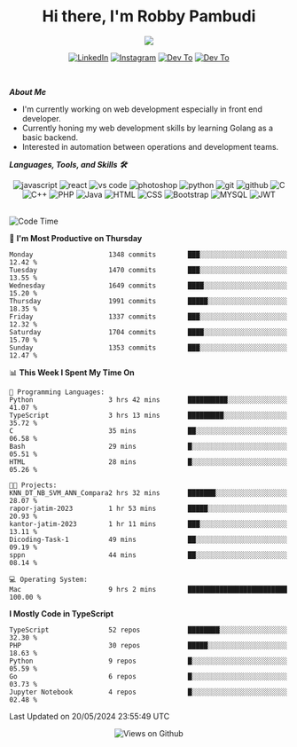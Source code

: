 <div align="center">
   <h1>Hi there, I'm Robby Pambudi </h1>

<img src="https://pronoun.cyou/x/y?subject=He&object=Him&height=20"> 
</div>

<p align='center'>
   <a href="https://www.linkedin.com/in/robbypambudi" target="_blank"><img src="https://img.shields.io/badge/LinkedIn-0077B5?style=for-the-badge&logo=linkedin&logoColor=white" alt="LinkedIn"></a>
   <a href="https://www.instagram.com/robbypambudi" target="_blank"><img src="https://img.shields.io/badge/Instagram-E4405F?style=for-the-badge&logo=instagram&logoColor=white" alt="Instagram"></a>
   <a href="https://dev.to/robbypambudi" target="_blank"><img src="https://img.shields.io/badge/dev.to-0A0A0A?style=for-the-badge&logo=dev.to&logoColor=white" alt="Dev To"></a>
   <a href="https://www.facebook.com/robbyulungpambudi" target="_blank"><img src="https://img.shields.io/badge/Facebook-1877F2?style=for-the-badge&logo=facebook&logoColor=white" alt="Dev To"></a>

</p> <p>
<br>
   
***About Me***
   
- I'm currently working on web development especially in front end developer.
- Currently honing my web development skills by learning Golang as a basic backend.
- Interested in automation between operations and development teams.
 
   
***Languages, Tools, and Skills 🛠***

   <div align="center">
   <img src="https://img.shields.io/badge/JavaScript-F7DF1E?style=for-the-badge&logo=javascript&logoColor=black" alt="javascript" />
      <img src="https://img.shields.io/badge/React-61DAFB?style=for-the-badge&logo=react&logoColor=black" alt="react" />
      <img src="https://img.shields.io/badge/vs%20code-007ACC?style=for-the-badge&logo=visual%20studio%20code&logoColor=white" alt="vs code" />
      <img src="https://img.shields.io/badge/adobe%20photoshop-31A8FF?style=for-the-badge&logo=adobe%20photoshop&logoColor=white" alt="photoshop" />
      <img src="https://img.shields.io/badge/python-3776AB?style=for-the-badge&logo=python&logoColor=white" alt="python" />
      <img src="https://img.shields.io/badge/Git-F05032?style=for-the-badge&logo=git&logoColor=white" alt="git" />
      <img src="https://img.shields.io/badge/GitHub-100000?style=for-the-badge&logo=github&logoColor=white" alt="github" />
      <img src="https://img.shields.io/badge/c-%2300599C.svg?style=for-the-badge&logo=c&logoColor=white" alt="C" />
      <img src="https://img.shields.io/badge/c++-%2300599C.svg?style=for-the-badge&logo=c%2B%2B&logoColor=white" alt="C++" />   
      <img src="https://img.shields.io/badge/PHP-777BB4?style=for-the-badge&logo=php&logoColor=white" alt="PHP" />
      <img src="https://img.shields.io/badge/Java-ED8B00?style=for-the-badge&logo=java&logoColor=white" alt="Java"/>
      <img src="https://img.shields.io/badge/HTML5-E34F26?style=for-the-badge&logo=html5&logoColor=white" alt="HTML" />
      <img src="https://img.shields.io/badge/CSS-239120?&style=for-the-badge&logo=css3&logoColor=white" alt ="CSS" />
      <img src="https://img.shields.io/badge/Bootstrap-563D7C?style=for-the-badge&logo=bootstrap&logoColor=white" alt="Bootstrap" />
      <img src="https://img.shields.io/badge/MySQL-00000F?style=for-the-badge&logo=mysql&logoColor=white" alt="MYSQL" />
      <img src="https://img.shields.io/badge/json%20web%20tokens-323330?style=for-the-badge&logo=json-web-tokens&logoColor=pink" alt="JWT" />
      
   </div><br>
   
<!--START_SECTION:waka-->
![Code Time](http://img.shields.io/badge/Code%20Time-1%2C270%20hrs%204%20mins-blue)

📅 **I'm Most Productive on Thursday** 

```text
Monday                   1348 commits        ███░░░░░░░░░░░░░░░░░░░░░░   12.42 % 
Tuesday                  1470 commits        ███░░░░░░░░░░░░░░░░░░░░░░   13.55 % 
Wednesday                1649 commits        ████░░░░░░░░░░░░░░░░░░░░░   15.20 % 
Thursday                 1991 commits        █████░░░░░░░░░░░░░░░░░░░░   18.35 % 
Friday                   1337 commits        ███░░░░░░░░░░░░░░░░░░░░░░   12.32 % 
Saturday                 1704 commits        ████░░░░░░░░░░░░░░░░░░░░░   15.70 % 
Sunday                   1353 commits        ███░░░░░░░░░░░░░░░░░░░░░░   12.47 % 
```


📊 **This Week I Spent My Time On** 

```text
💬 Programming Languages: 
Python                   3 hrs 42 mins       ██████████░░░░░░░░░░░░░░░   41.07 % 
TypeScript               3 hrs 13 mins       █████████░░░░░░░░░░░░░░░░   35.72 % 
C                        35 mins             ██░░░░░░░░░░░░░░░░░░░░░░░   06.58 % 
Bash                     29 mins             █░░░░░░░░░░░░░░░░░░░░░░░░   05.51 % 
HTML                     28 mins             █░░░░░░░░░░░░░░░░░░░░░░░░   05.26 % 

🐱‍💻 Projects: 
KNN_DT_NB_SVM_ANN_Compara2 hrs 32 mins       ███████░░░░░░░░░░░░░░░░░░   28.07 % 
rapor-jatim-2023         1 hr 53 mins        █████░░░░░░░░░░░░░░░░░░░░   20.93 % 
kantor-jatim-2023        1 hr 11 mins        ███░░░░░░░░░░░░░░░░░░░░░░   13.11 % 
Dicoding-Task-1          49 mins             ██░░░░░░░░░░░░░░░░░░░░░░░   09.19 % 
sppn                     44 mins             ██░░░░░░░░░░░░░░░░░░░░░░░   08.14 % 

💻 Operating System: 
Mac                      9 hrs 2 mins        █████████████████████████   100.00 % 
```

**I Mostly Code in TypeScript** 

```text
TypeScript               52 repos            ████████░░░░░░░░░░░░░░░░░   32.30 % 
PHP                      30 repos            █████░░░░░░░░░░░░░░░░░░░░   18.63 % 
Python                   9 repos             █░░░░░░░░░░░░░░░░░░░░░░░░   05.59 % 
Go                       6 repos             █░░░░░░░░░░░░░░░░░░░░░░░░   03.73 % 
Jupyter Notebook         4 repos             █░░░░░░░░░░░░░░░░░░░░░░░░   02.48 % 
```




 Last Updated on 20/05/2024 23:55:49 UTC
<!--END_SECTION:waka-->

<div align="center">
<img src="https://komarev.com/ghpvc/?username=robbypambudi&color=green" alt="Views on Github" />
</div>

